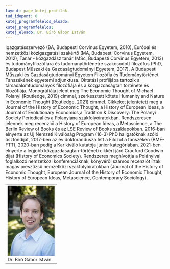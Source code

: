 ```yaml
---
layout: page_kutej_profilok
tud_idopont: 0
kutej_programfelelos_eloado: 
kutej_programfelelos: 
kutej_eloado: Dr. Bíró Gábor István
---
```

Igazgatásszervező (BA, Budapesti Corvinus Egyetem, 2010), Európai és nemzetközi közigazgatási szakértő (MA, Budapesti Corvinus Egyetem, 2012), Tanár - közgazdász tanár (MSc, Budapesti Corvinus Egyetem, 2013) és tudományfilozófiára és tudománytörténetre szakosodott filozófus (PhD, Budapest Műszaki és Gazdaságtudományi Egyetem, 2017). 
A Budapesti Műszaki és Gazdaságtudományi Egyetem Filozófia és Tudománytörténet Tanszékének egyetemi adjunktusa. 
Oktatási profiljába tartozik a társadalomtudományok filozófiája és a közgazdaságtan története és filozófiája. Monográfiája jelent meg The Economic Thought of Michael Polanyi (Routledge, 2019) címmel, szerkesztett kötete Humanity and Nature in Economic Thought (Routledge, 2021) címmel. 
Cikkeket jelentetett meg a Journal of the History of Economic Thought, a History of European Ideas, a Journal of Evolutionary Economics,a Tradition & Discovery: The Polanyi Society Periodical és a Polanyiana szakfolyóiratokban. Rendszeresen jelennek meg recenziói a History of European Ideas, a Metascience, a The Berlin Review of Books és az LSE Review of Books szaklapokban. 
2016-ban elnyerte az Új Nemzeti Kiválóság Program (16-3) PhD hallgatóknak szóló ösztöndíját, 2017-ben az év doktorandusza lett a Filozófia tanszéken (BME-FTT), 2020-ban pedig a Kar kiváló kutatója junior kategóriában. 2021-ben elnyerte a legjobb közgazdaságtan-történeti cikkért járó Craufurd Goodwin díjat (History of Economics Society). 
Rendszeres meghívottja a Polányival foglalkozó nemzetközi konferenciáknak, könyvéről számos recenziót írtak magas presztízsű nemzetközi szakfolyóiratokban (Journal of the History of Economic Thought, European Journal of the History of Economic Thought, History of European Ideas, Metascience, Contemporary Sociology).

 <table class="picture">
<tr>
<td>

<div class="gallery">
    <img src="images/Biro_Gabor_Istvan.jpg" max-width="250" max-height="200">
  <div class="desc">Dr. Bíró Gábor István</div>
</div>

</td>
</tr>
</table>

